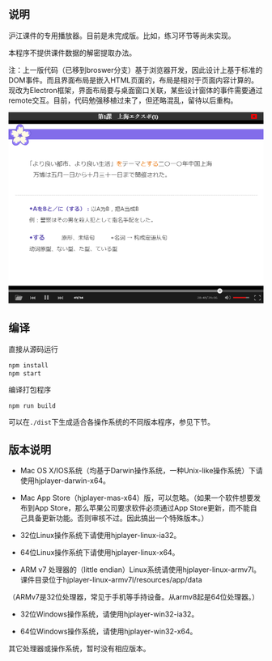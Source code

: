 ## 说明

沪江课件的专用播放器。目前是未完成版。比如，练习环节等尚未实现。

本程序不提供课件数据的解密提取办法。

注：上一版代码（已移到broswer分支）基于浏览器开发，因此设计上基于标准的DOM事件。而且界面布局是嵌入HTML页面的，布局是相对于页面内容计算的。现改为Electron框架，界面布局要与桌面窗口关联，某些设计窗体的事件需要通过remote交互。目前，代码勉强移植过来了，但还略混乱，留待以后重构。

![img](./screenshot/1.png)

## 编译
直接从源码运行

    npm install
    npm start

编译打包程序

    npm run build

可以在`./dist`下生成适合各操作系统的不同版本程序，参见下节。

## 版本说明

-  Mac OS X/IOS系统（均基于Darwin操作系统，一种Unix-like操作系统）下请使用hjplayer-darwin-x64。

-  Mac App Store（hjplayer-mas-x64）版，可以忽略。（如果一个软件想要发布到App Store，那么苹果公司要求软件必须通过App Store更新，而不能自己具备更新功能。否则审核不过。因此搞出一个特殊版本。）

-  32位Linux操作系统下请使用hjplayer-linux-ia32。

-  64位Linux操作系统下请使用hjplayer-linux-x64。

-  ARM v7 处理器的（little endian）Linux系统请使用hjplayer-linux-armv7l。课件目录位于hjplayer-linux-armv7l/resources/app/data

（ARMv7是32位处理器，常见于手机等手持设备。从armv8起是64位处理器。）

-  32位Windows操作系统，请使用hjplayer-win32-ia32。

-  64位Windows操作系统，请使用hjplayer-win32-x64。

其它处理器或操作系统，暂时没有相应版本。
